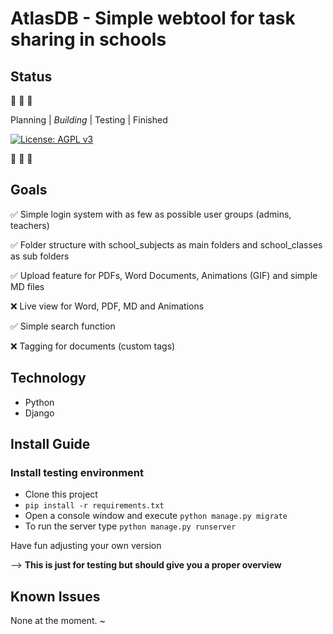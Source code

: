 # AtlasDB - Simple webtool for task sharing in schools

## Status
:construction: :construction: :construction:

Planning | _Building_ | Testing | Finished

[![License: AGPL v3](https://img.shields.io/badge/License-AGPL%20v3-blue.svg)](https://www.gnu.org/licenses/agpl-3.0)

:construction: :construction: :construction:

## Goals

:white_check_mark: Simple login system with as few as possible user groups (admins, teachers)

:white_check_mark: Folder structure with school_subjects as main folders and school_classes as sub folders

:white_check_mark: Upload feature for PDFs, Word Documents, Animations (GIF) and simple MD files

:x: Live view for Word, PDF, MD and Animations

:white_check_mark: Simple search function

:x: Tagging for documents (custom tags)


## Technology

- Python
- Django

## Install Guide

### Install testing environment

- Clone this project
- `pip install -r requirements.txt`
- Open a console window and execute `python manage.py migrate`
- To run the server type `python manage.py runserver`

Have fun adjusting your own version

--> **This is just for testing but should give you a proper overview**

## Known Issues

None at the moment.
~
